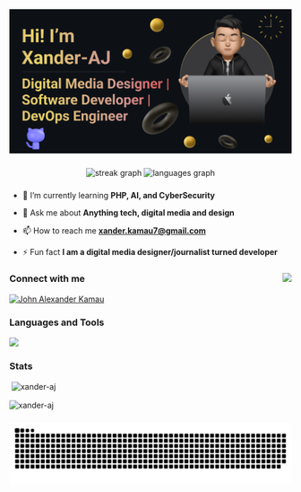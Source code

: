 <div align="right">
    <img src="./README.png" alt="John Alexander Kamau"  />
</div>

###

<div align="center">
  <img src="https://streak-stats.demolab.com?user=Xander-AJ&locale=en&mode=daily&theme=tokyonight&hide_border=false&border_radius=5" height="150" alt="streak graph"  />
  <img src="https://github-readme-stats.vercel.app/api/top-langs?username=Xander-AJ&locale=en&hide_title=false&layout=compact&card_width=320&langs_count=5&theme=dracula&hide_border=false" height="150" alt="languages graph"  />
</div>

###

- 🌱 I’m currently learning **PHP, AI, and CyberSecurity**

- 💬 Ask me about **Anything tech, digital media and design**

- 📫 How to reach me **xander.kamau7@gmail.com**

- ⚡ Fun fact **I am a digital media designer/journalist turned developer**

###

<img align="right" height="150" src="https://media.giphy.com/media/oFYKw5OTZBZzVONpUh/giphy.gif?cid=790b7611a9ynv52eg5e5rg6gokamwirc1o3qkbxr9wfrwl59&ep=v1_gifs_search&rid=giphy.gif&ct=g"  />

###

<h3 align="left">Connect with me</h3>
<p align="left">
<a href="https://www.linkedin.com/in/john-alexander-kamau-301821a5/<" target="blank"><img align="center" src="https://raw.githubusercontent.com/rahuldkjain/github-profile-readme-generator/master/src/images/icons/Social/linked-in-alt.svg" alt="John Alexander Kamau" height="30" width="40" /></a>
</p>

<h3 align="left">Languages and Tools</h3>
  <img src="https://skillicons.dev/icons?i=react,mui,html,css,tailwind,nodejs,python,javascript,typescript,express,mongodb,sqlite,flask,django,git,postgres,jenkins,docker,ansible" />

<h3 align="left">Stats</h3>

<p>&nbsp;<img align="center" src="https://github-readme-stats.vercel.app/api?username=xander-aj&locale=en&count_private=true&show_icons=true&theme=react&rank_icon=github&border_radius=10" alt="xander-aj" /></p>

<p><img align="center" src="https://github-readme-streak-stats.herokuapp.com/?user=xander-aj&count_private=true&theme=react&border_radius=10"" alt="xander-aj" /></p>

###

<picture>
  <source
    media="(prefers-color-scheme: dark)"
    srcset="https://github.com/will-wagura/will-wagura/blob/output/github-contribution-grid-snake-dark.svg"
  />
  <source
    media="(prefers-color-scheme: light)"
    srcset="https://github.com/will-wagura/will-wagura/blob/output/github-contribution-grid-snake.svg"
  />
  <img
    alt="github contribution grid snake animation"
    src="https://github.com/will-wagura/will-wagura/blob/output/github-contribution-grid-snake.svg"
  />
</picture>

###
